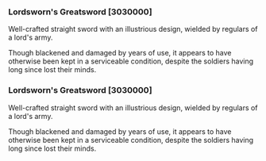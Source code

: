 ### Lordsworn's Greatsword [3030000]

Well-crafted straight sword with an illustrious design, wielded by regulars of a lord's army.

Though blackened and damaged by years of use, it appears to have otherwise been kept in a serviceable condition, despite the soldiers having long since lost their minds.### Lordsworn's Greatsword [3030000]

Well-crafted straight sword with an illustrious design, wielded by regulars of a lord's army.

Though blackened and damaged by years of use, it appears to have otherwise been kept in a serviceable condition, despite the soldiers having long since lost their minds.